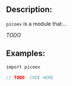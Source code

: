 ## Description:

`picoev` is a module that...

*TODO*

## Examples:

```v
import picoev

// TODO: CODE HERE

```
